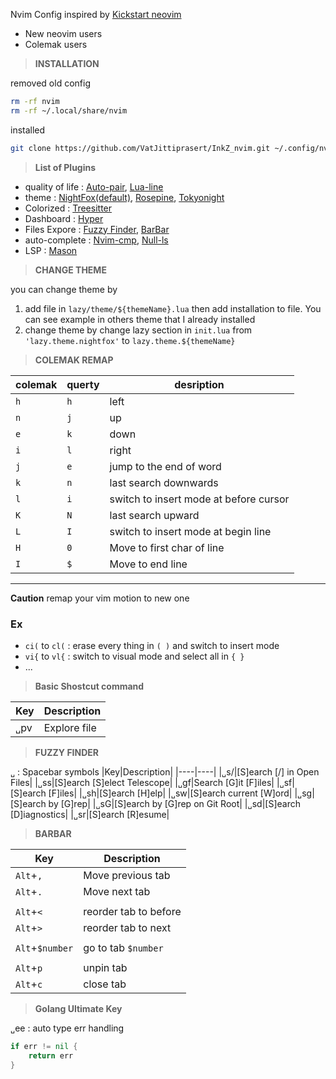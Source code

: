 Nvim Config inspired by [Kickstart neovim](https://github.com/nvim-lua/kickstart.nvim)

* New neovim users
* Colemak users

>**INSTALLATION**

removed old config
```bash
rm -rf nvim
rm -rf ~/.local/share/nvim
```

installed 
```bash
git clone https://github.com/VatJittiprasert/InkZ_nvim.git ~/.config/nvim
```

>**List of Plugins**

* quality of life : [Auto-pair](), [Lua-line](https://github.com/nvim-lualine/lualine.nvim)
* theme : [NightFox(default)](https://github.com/EdenEast/nightfox.nvim), [Rosepine](https://github.com/rose-pine/neovim), [Tokyonight](https://github.com/folke/tokyonight.nvim)
* Colorized : [Treesitter]()
* Dashboard : [Hyper]()
* Files Expore : [Fuzzy Finder](), [BarBar]()
* auto-complete : [Nvim-cmp](), [Null-ls]()
* LSP : [Mason]()

>**CHANGE THEME**

you can change theme by 

1. add file in `lazy/theme/${themeName}.lua` then add installation to file. You can see example in others theme that I already installed
2. change theme by change lazy section in `init.lua` from `'lazy.theme.nightfox'` to `lazy.theme.${themeName}`

>**COLEMAK REMAP**

|colemak| querty | desription|
|----|----|----|
|`h`|`h`|left|
|`n`|`j`|up|
|`e`|`k`|down|
|`i`|`l`|right|
|`j`|`e`|jump to the end of word|
|`k`|`n`|last search downwards|
|`l`|`i`|switch to insert mode at before cursor|
|`K`|`N`|last search upward|
|`L`|`I`|switch to insert mode at begin line|
|`H`|`0`|Move to first char of line|
|`I`|`$`|Move to end line|
---
**Caution** remap your vim motion to new one

### Ex
 * `ci(` to `cl(` : erase every thing in `( )` and switch to insert mode
 * `vi{` to `vl{` : switch to visual mode and select all in `{ }` 
 * ...


>**Basic Shostcut command**

|Key|Description|
|----|----|
|`␣`pv|Explore file|

>**FUZZY FINDER**

`␣` : Spacebar symbols
|Key|Description|
|----|----|
|`␣`s/|[S]earch [/] in Open Files|
|`␣`ss|[S]earch [S]elect Telescope|
|`␣`gf|Search [G]it [F]iles|
|`␣`sf|[S]earch [F]iles|
|`␣`sh|[S]earch [H]elp|
|`␣`sw|[S]earch current [W]ord|
|`␣`sg|[S]earch by [G]rep|
|`␣`sG|[S]earch by [G]rep on Git Root|
|`␣`sd|[S]earch [D]iagnostics|
|`␣`sr|[S]earch [R]esume|

>**BARBAR**

|Key|Description|
|----|----|
|`Alt`+`,`|Move previous tab|
|`Alt`+`.`|Move next tab|
|||
|`Alt`+`<`|reorder tab to before|
|`Alt`+`>`|reorder tab to next|
|||
|`Alt`+`$number`|go to tab `$number`|
|||
|`Alt`+`p`|unpin tab|
|`Alt`+`c`|close tab|

>**Golang Ultimate Key**


`␣`ee : auto type err handling
```go
if err != nil {
    return err
}
```


